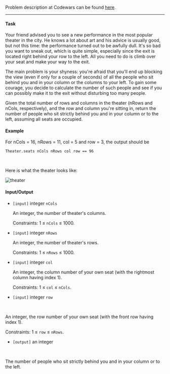 Problem description at Codewars can be found
[here](https://www.codewars.com/kata/588417e576933b0ec9000045/train/python).

-------------

#### Task
Your friend advised you to see a new performance in the most popular theater in the city. He knows a
lot about art and his advice is usually good, but not this time: the performance turned out to be
awfully dull. It's so bad you want to sneak out, which is quite simple, especially since the exit is
located right behind your row to the left. All you need to do is climb over your seat and make your
way to the exit.
<br>

The main problem is your shyness: you're afraid that you'll end up blocking the view (even if only
for a couple of seconds) of all the people who sit behind you and in your column or the columns to
your left. To gain some courage, you decide to calculate the number of such people and see if you
can possibly make it to the exit without disturbing too many people.
<br>

Given the total number of rows and columns in the theater (nRows and nCols, respectively), and the
row and column you're sitting in, return the number of people who sit strictly behind you and in
your column or to the left, assuming all seats are occupied.

#### Example
For nCols = 16, nRows = 11, col = 5 and row = 3, the output should be
```
Theater.seats nCols nRows col row == 96
```
<br>

Here is what the theater looks like:

![theater](images/Theater.png)

#### Input/Output
* `[input]` integer `nCols`

  An integer, the number of theater's columns.

  Constraints: 1 ≤ `nCols` ≤ 1000.

* `[input]` integer `nRows`

  An integer, the number of theater's rows.

  Constraints: 1 ≤ `nRows` ≤ 1000.

* `[input]` integer `col`

  An integer, the column number of your own seat (with the rightmost column having index 1).

  Constraints: 1 ≤ `col` ≤ `nCols`.

* `[input]` integer `row`
<br>

An integer, the row number of your own seat (with the front row having index 1).
<br>

Constraints: 1 ≤ `row` ≤ `nRows`.
* `[output]` an integer
<br>

The number of people who sit strictly behind you and in your column or to the left.
